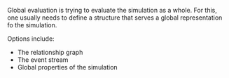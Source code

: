 Global evaluation is trying to evaluate the simulation as a whole. For this, one
usually needs to define a structure that serves a global representation fo the
simulation. 

Options include:
- The relationship graph
- The event stream
- Global properties of the simulation